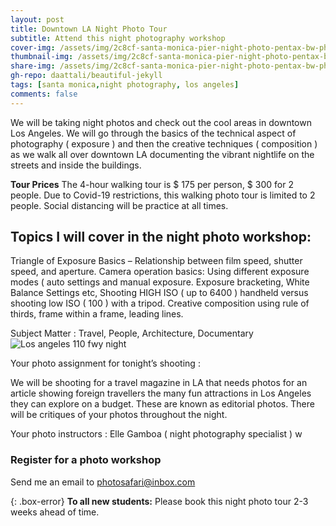 ```yaml
---
layout: post
title: Downtown LA Night Photo Tour
subtitle: Attend this night photography workshop
cover-img: /assets/img/2c8cf-santa-monica-pier-night-photo-pentax-bw-photos-infrared-web.jpg
thumbnail-img: /assets/img/2c8cf-santa-monica-pier-night-photo-pentax-bw-photos-infrared-web.jpg
share-img: /assets/img/2c8cf-santa-monica-pier-night-photo-pentax-bw-photos-infrared-web.jpg
gh-repo: daattali/beautiful-jekyll
tags: [santa monica,night photography, los angeles]
comments: false
---
```


We will be taking night photos and check out the cool areas in downtown Los Angeles. We will go through the basics of the technical aspect of photography ( exposure ) and then the creative techniques ( composition ) as we walk all over downtown LA documenting the vibrant nightlife on the streets and inside the buildings.

**Tour Prices**
The 4-hour walking tour is $ 175 per person, $ 300 for 2 people. Due to Covid-19 restrictions, this walking photo tour is limited to 2 people. Social distancing will be practice at all times.

## Topics I will cover in the night photo workshop:

Triangle of Exposure Basics – Relationship between film speed, shutter speed, and aperture.
Camera operation basics: Using different exposure modes ( auto settings and manual exposure.
Exposure bracketing, White Balance Settings etc,
Shooting HIGH ISO ( up to 6400 ) handheld versus shooting low ISO ( 100 ) with a tripod.
Creative composition using rule of thirds, frame within a frame, leading lines.

Subject Matter : Travel, People, Architecture, Documentary
![Los angeles 110 fwy night](https://losangelesphotosafaris.files.wordpress.com/2020/07/e4962-downtown-la-110-fwy-blue-night-pic-web-1.jpg)


Your photo assignment for tonight’s shooting :

We will be shooting for a travel magazine in LA that needs photos for an article showing foreign travellers the many fun attractions in Los Angeles they can explore on a budget. These are known as editorial photos. There will be critiques of your photos throughout the night.

Your photo instructors : Elle Gamboa ( night photography specialist ) w


### Register for a photo workshop
Send me an email to photosafari@inbox.com

{: .box-error}
**To all new students:** Please book this night photo tour 2-3 weeks ahead of time.
